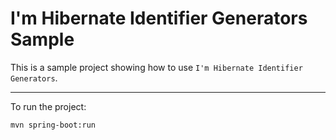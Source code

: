 # I'm Hibernate Identifier Generators Sample

This is a sample project showing how to use `I'm Hibernate Identifier Generators`.

---

To run the project:

```
mvn spring-boot:run
```
